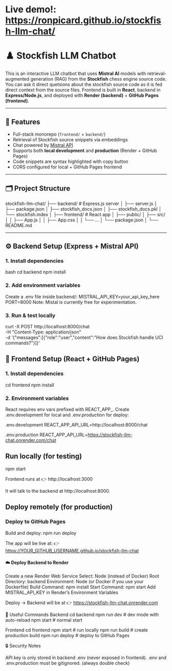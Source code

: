 
# Live demo!: https://ronpicard.github.io/stockfish-llm-chat/


# ♟️ Stockfish LLM Chatbot  

This is an interactive LLM chatbot that uses **Mistral AI** models with retrieval-augmented generation (RAG) from the **Stockfish** chess engine source code. You can ask it direct quetsions about the stockfish source code as it is fed direct context from the source files. Frontend is built in **React**, backend in **Express/Node.js**, and deployed with **Render (backend)** + **GitHub Pages (frontend)**.  

---

## 🚀 Features  
- Full-stack monorepo (`frontend/` + `backend/`)  
- Retrieval of Stockfish source snippets via embeddings  
- Chat powered by [Mistral API](https://docs.mistral.ai/)  
- Supports both **local development** and **production** (Render + GitHub Pages)  
- Code snippets are syntax highlighted with copy button  
- CORS configured for local + GitHub Pages frontend  

---

## 🗂 Project Structure  
stockfish-llm-chat/
├── backend/ # Express.js server
│ ├── server.js
│ ├── package.json
│ ├── stockfish_docs.json
│ ├── stockfish_docs.pkl
│ └── stockfish.index
│
├── frontend/ # React app
│ ├── public/
│ ├── src/
│ │ ├── App.js
│ │ ├── App.css
│ │ └── ...
│ └── package.json
│
└── README.md

---

## ⚙️ Backend Setup (Express + Mistral API)  

### 1. Install dependencies
bash
cd backend
npm install

### 2. Add environment variables

Create a .env file inside backend/:
MISTRAL_API_KEY=your_api_key_here 
PORT=8000
Note: Mistal is currently free for experimentation. 

### 3. Run & test locally
curl -X POST http://localhost:8000/chat \
  -H "Content-Type: application/json" \
  -d '{"messages":[{"role":"user","content":"How does Stockfish handle UCI commands?"}]}'

## 🎨 Frontend Setup (React + GitHub Pages)
### 1. Install dependencies
cd frontend
npm install

### 2. Environment variables

React requires env vars prefixed with REACT_APP_.
Create .env.development for local and .env.production for deploy:

.env.development
REACT_APP_API_URL=http://localhost:8000/chat

.env.production
REACT_APP_API_URL=https://stockfish-llm-chat.onrender.com/chat

## Run locally (for testing)
npm start

Frontend runs at 👉 http://localhost:3000

It will talk to the backend at http://localhost:8000.

## Deploy remotely (for production)

### Deploy to GitHub Pages

Build and deploy:
npm run deploy

The app will be live at:
👉 https://YOUR_GITHUB_USERNAME.github.io/stockfish-llm-chat

#### ☁️ Deploy Backend to Render

Create a new Render Web Service
Select: Node (instead of Docker)
Root Directory: backend
Environment: Node (or Docker if you use your Dockerfile)
Build Command: npm install
Start Command: npm start
Add MISTRAL_API_KEY in Render’s Environment Variables


Deploy → Backend will be at
👉 https://stockfish-llm-chat.onrender.com

🔧 Useful Commands
Backend
cd backend
npm run dev    # dev mode with auto-reload
npm start      # normal start

Frontend
cd frontend
npm start      # run locally
npm run build  # create production build
npm run deploy # deploy to GitHub Pages

🔒 Security Notes

API key is only stored in backend .env (never exposed in frontend).
.env and .env.production must be gitignored. (always double check)

